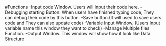 #Functions
-Input code Window. Users will Input their code here. 
-Debugging starting Button. When users have finished typing code, They can debug their code by this button. 
-Save button.(It will used to save users code and They can also update code)
-Variable Input Window. (Users Input variable name this window they want to check)
-Manage Multiple files Function.
-Output Window. This window will show how it look like Data Structure
